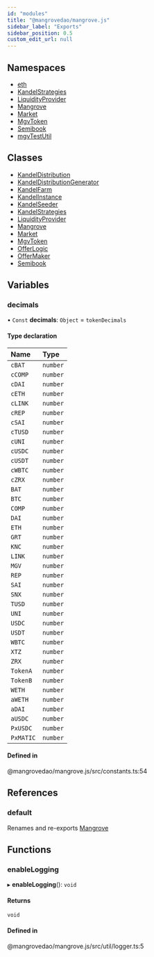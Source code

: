 ```yaml
---
id: "modules"
title: "@mangrovedao/mangrove.js"
sidebar_label: "Exports"
sidebar_position: 0.5
custom_edit_url: null
---
```


## Namespaces

- [eth](namespaces/eth.md)
- [KandelStrategies](namespaces/KandelStrategies-1.md)
- [LiquidityProvider](namespaces/LiquidityProvider-1.md)
- [Mangrove](namespaces/Mangrove-1.md)
- [Market](namespaces/Market-1.md)
- [MgvToken](namespaces/MgvToken-1.md)
- [Semibook](namespaces/Semibook-1.md)
- [mgvTestUtil](namespaces/mgvTestUtil.md)

## Classes

- [KandelDistribution](classes/KandelDistribution.md)
- [KandelDistributionGenerator](classes/KandelDistributionGenerator.md)
- [KandelFarm](classes/KandelFarm.md)
- [KandelInstance](classes/KandelInstance.md)
- [KandelSeeder](classes/KandelSeeder.md)
- [KandelStrategies](classes/KandelStrategies.md)
- [LiquidityProvider](classes/LiquidityProvider.md)
- [Mangrove](classes/Mangrove.md)
- [Market](classes/Market.md)
- [MgvToken](classes/MgvToken.md)
- [OfferLogic](classes/OfferLogic.md)
- [OfferMaker](classes/OfferMaker.md)
- [Semibook](classes/Semibook.md)

## Variables

### <a id="decimals" name="decimals"></a> decimals

• `Const` **decimals**: `Object` = `tokenDecimals`

#### Type declaration

| Name | Type |
| :------ | :------ |
| `cBAT` | `number` |
| `cCOMP` | `number` |
| `cDAI` | `number` |
| `cETH` | `number` |
| `cLINK` | `number` |
| `cREP` | `number` |
| `cSAI` | `number` |
| `cTUSD` | `number` |
| `cUNI` | `number` |
| `cUSDC` | `number` |
| `cUSDT` | `number` |
| `cWBTC` | `number` |
| `cZRX` | `number` |
| `BAT` | `number` |
| `BTC` | `number` |
| `COMP` | `number` |
| `DAI` | `number` |
| `ETH` | `number` |
| `GRT` | `number` |
| `KNC` | `number` |
| `LINK` | `number` |
| `MGV` | `number` |
| `REP` | `number` |
| `SAI` | `number` |
| `SNX` | `number` |
| `TUSD` | `number` |
| `UNI` | `number` |
| `USDC` | `number` |
| `USDT` | `number` |
| `WBTC` | `number` |
| `XTZ` | `number` |
| `ZRX` | `number` |
| `TokenA` | `number` |
| `TokenB` | `number` |
| `WETH` | `number` |
| `aWETH` | `number` |
| `aDAI` | `number` |
| `aUSDC` | `number` |
| `PxUSDC` | `number` |
| `PxMATIC` | `number` |

#### Defined in

@mangrovedao/mangrove.js/src/constants.ts:54

## References

### <a id="default" name="default"></a> default

Renames and re-exports [Mangrove](classes/Mangrove.md)

## Functions

### <a id="enablelogging" name="enablelogging"></a> enableLogging

▸ **enableLogging**(): `void`

#### Returns

`void`

#### Defined in

@mangrovedao/mangrove.js/src/util/logger.ts:5
